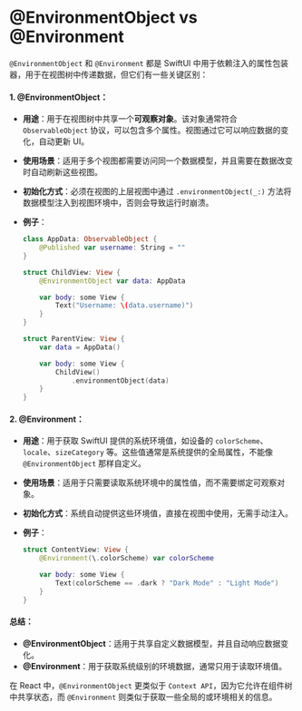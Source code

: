# @EnvironmentObject vs @Environment

`@EnvironmentObject` 和 `@Environment` 都是 SwiftUI 中用于依赖注入的属性包装器，用于在视图树中传递数据，但它们有一些关键区别：

#### 1. **@EnvironmentObject**：

* **用途**：用于在视图树中共享一个**可观察对象**。该对象通常符合 `ObservableObject` 协议，可以包含多个属性。视图通过它可以响应数据的变化，自动更新 UI。
* **使用场景**：适用于多个视图都需要访问同一个数据模型，并且需要在数据改变时自动刷新这些视图。
* **初始化方式**：必须在视图的上层视图中通过 `.environmentObject(_:)` 方法将数据模型注入到视图环境中，否则会导致运行时崩溃。
*   **例子**：

    ```swift
    class AppData: ObservableObject {
        @Published var username: String = ""
    }

    struct ChildView: View {
        @EnvironmentObject var data: AppData

        var body: some View {
            Text("Username: \(data.username)")
        }
    }

    struct ParentView: View {
        var data = AppData()

        var body: some View {
            ChildView()
                .environmentObject(data)
        }
    }
    ```

#### 2. **@Environment**：

* **用途**：用于获取 SwiftUI 提供的系统环境值，如设备的 `colorScheme`、`locale`、`sizeCategory` 等。这些值通常是系统提供的全局属性，不能像 `@EnvironmentObject` 那样自定义。
* **使用场景**：适用于只需要读取系统环境中的属性值，而不需要绑定可观察对象。
* **初始化方式**：系统自动提供这些环境值，直接在视图中使用，无需手动注入。
*   **例子**：

    ```swift
    struct ContentView: View {
        @Environment(\.colorScheme) var colorScheme

        var body: some View {
            Text(colorScheme == .dark ? "Dark Mode" : "Light Mode")
        }
    }
    ```

#### 总结：

* **@EnvironmentObject**：适用于共享自定义数据模型，并且自动响应数据变化。
* **@Environment**：用于获取系统级别的环境数据，通常只用于读取环境值。

在 React 中，`@EnvironmentObject` 更类似于 `Context API`，因为它允许在组件树中共享状态，而 `@Environment` 则类似于获取一些全局的或环境相关的信息。
